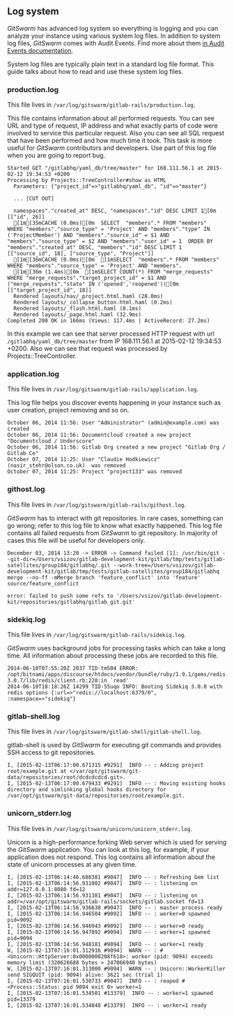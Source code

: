 ## Log system

$GitSwarm$ has advanced log system so everything is logging and you can
analyze your instance using various system log files. In addition to system
log files, $GitSwarm$ comes with Audit Events. Find more about them [in
Audit Events documentation](../administration/audit_events.md).

System log files are typically plain text in a standard log file format.
This guide talks about how to read and use these system log files.

### production.log

This file lives in `/var/log/gitswarm/gitlab-rails/production.log`.

This file contains information about all performed requests. You can see
URL and type of request, IP address and what exactly parts of code were
involved to service this particular request. Also you can see all SQL
request that have been performed and how much time it took. This task is
more useful for $GitSwarm$ contributors and developers. Use part of this log
file when you are going to report bug.

```
Started GET "/gitlabhq/yaml_db/tree/master" for 168.111.56.1 at 2015-02-12 19:34:53 +0200
Processing by Projects::TreeController#show as HTML
  Parameters: {"project_id"=>"gitlabhq/yaml_db", "id"=>"master"}

  ... [CUT OUT]

  namespaces"."created_at" DESC, "namespaces"."id" DESC LIMIT 1[0m  [["id", 26]]
  [1m[35mCACHE (0.0ms)[0m  SELECT  "members".* FROM "members"  WHERE "members"."source_type" = 'Project' AND "members"."type" IN ('ProjectMember') AND "members"."source_id" = $1 AND "members"."source_type" = $2 AND "members"."user_id" = 1  ORDER BY "members"."created_at" DESC, "members"."id" DESC LIMIT 1  [["source_id", 18], ["source_type", "Project"]]
  [1m[36mCACHE (0.0ms)[0m  [1mSELECT  "members".* FROM "members"  WHERE "members"."source_type" = 'Project' AND "members".
  [1m[36m (1.4ms)[0m  [1mSELECT COUNT(*) FROM "merge_requests"  WHERE "merge_requests"."target_project_id" = $1 AND ("merge_requests"."state" IN ('opened','reopened'))[0m  [["target_project_id", 18]]
  Rendered layouts/nav/_project.html.haml (28.0ms)
  Rendered layouts/_collapse_button.html.haml (0.2ms)
  Rendered layouts/_flash.html.haml (0.1ms)
  Rendered layouts/_page.html.haml (32.9ms)
Completed 200 OK in 166ms (Views: 117.4ms | ActiveRecord: 27.2ms)
```

In this example we can see that server processed HTTP request with url
`/gitlabhq/yaml_db/tree/master` from IP 168.111.56.1 at 2015-02-12 19:34:53
+0200. Also we can see that request was processed by
Projects::TreeController.

### application.log

This file lives in `/var/log/gitswarm/gitlab-rails/application.log`.

This log file helps you discover events happening in your instance such as
user creation, project removing and so on.

```
October 06, 2014 11:56: User "Administrator" (admin@example.com) was created
October 06, 2014 11:56: Documentcloud created a new project "Documentcloud / Underscore"
October 06, 2014 11:56: Gitlab Org created a new project "Gitlab Org / Gitlab Ce"
October 07, 2014 11:25: User "Claudie Hodkiewicz" (nasir_stehr@olson.co.uk)  was removed
October 07, 2014 11:25: Project "project133" was removed
```

### githost.log

This file lives in `/var/log/gitswarm/gitlab-rails/githost.log`.

$GitSwarm$ has to interact with git repositories. In rare cases,
something can go wrong; refer to this log file to know what exactly
happened. This log file contains all failed requests from $GitSwarm$ to
git repository. In majority of cases this file will be useful for
developers only.

```
December 03, 2014 13:20 -> ERROR -> Command failed [1]: /usr/bin/git --git-dir=/Users/vsizov/gitlab-development-kit/gitlab/tmp/tests/gitlab-satellites/group184/gitlabhq/.git --work-tree=/Users/vsizov/gitlab-development-kit/gitlab/tmp/tests/gitlab-satellites/group184/gitlabhq merge --no-ff -mMerge branch 'feature_conflict' into 'feature' source/feature_conflict

error: failed to push some refs to '/Users/vsizov/gitlab-development-kit/repositories/gitlabhq/gitlab_git.git'
```

### sidekiq.log

This file lives in `/var/log/gitswarm/gitlab-rails/sidekiq.log`.

$GitSwarm$ uses background jobs for processing tasks which can take a long
time. All information about processing these jobs are recorded to this
file.

```
2014-06-10T07:55:20Z 2037 TID-tm504 ERROR: /opt/bitnami/apps/discourse/htdocs/vendor/bundle/ruby/1.9.1/gems/redis-3.0.7/lib/redis/client.rb:228:in `read'
2014-06-10T18:18:26Z 14299 TID-55uqo INFO: Booting Sidekiq 3.0.0 with redis options {:url=>"redis://localhost:6379/0", :namespace=>"sidekiq"}
```

### gitlab-shell.log

This file lives in `/var/log/gitswarm/gitlab-shell/gitlab-shell.log`.

gitlab-shell is used by $GitSwarm$ for executing git commands and provides
SSH access to git repositories.

```
I, [2015-02-13T06:17:00.671315 #9291]  INFO -- : Adding project root/example.git at </var/opt/gitswarm/git-data/repositories/root/dcdcdcdcd.git>.
I, [2015-02-13T06:17:00.679433 #9291]  INFO -- : Moving existing hooks directory and simlinking global hooks directory for /var/opt/gitswarm/git-data/repositories/root/example.git.
```

### unicorn_stderr.log

This file lives in `/var/log/gitswarm/unicorn/unicorn_stderr.log`.

Unicorn is a high-performance forking Web server which is used for serving
the $GitSwarm$ application. You can look at this log, for example, if your
application does not respond. This log contains all information about the
state of unicorn processes at any given time.

```
I, [2015-02-13T06:14:46.680381 #9047]  INFO -- : Refreshing Gem list
I, [2015-02-13T06:14:56.931002 #9047]  INFO -- : listening on addr=127.0.0.1:8080 fd=12
I, [2015-02-13T06:14:56.931381 #9047]  INFO -- : listening on addr=/var/opt/gitswarm/gitlab-rails/sockets/gitlab.socket fd=13
I, [2015-02-13T06:14:56.936638 #9047]  INFO -- : master process ready
I, [2015-02-13T06:14:56.946504 #9092]  INFO -- : worker=0 spawned pid=9092
I, [2015-02-13T06:14:56.946943 #9092]  INFO -- : worker=0 ready
I, [2015-02-13T06:14:56.947892 #9094]  INFO -- : worker=1 spawned pid=9094
I, [2015-02-13T06:14:56.948181 #9094]  INFO -- : worker=1 ready
W, [2015-02-13T07:16:01.312916 #9094]  WARN -- : #<Unicorn::HttpServer:0x0000000208f618>: worker (pid: 9094) exceeds memory limit (320626688 bytes > 247066940 bytes)
W, [2015-02-13T07:16:01.313000 #9094]  WARN -- : Unicorn::WorkerKiller send SIGQUIT (pid: 9094) alive: 3621 sec (trial 1)
I, [2015-02-13T07:16:01.530733 #9047]  INFO -- : reaped #<Process::Status: pid 9094 exit 0> worker=1
I, [2015-02-13T07:16:01.534501 #13379]  INFO -- : worker=1 spawned pid=13379
I, [2015-02-13T07:16:01.534848 #13379]  INFO -- : worker=1 ready
```
